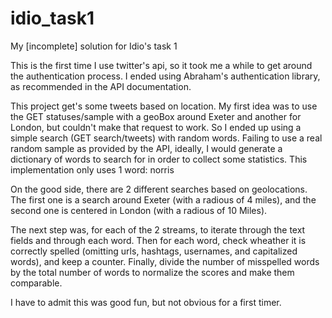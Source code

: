 idio_task1
==========

My [incomplete] solution for Idio's task 1

This is the first time I use twitter's api, so it took me a while to get around the authentication process. I ended using Abraham's authentication library, as recommended in the API documentation.

This project get's some tweets based on location. My first idea was to use the GET statuses/sample with a geoBox around Exeter and another for London, but couldn't make that request to work. So I ended up using a simple search (GET search/tweets) with random words. Failing to use a real random sample as provided by the API, ideally, I would generate a dictionary of words to search for in order to collect some statistics. This implementation only uses 1 word: norris

On the good side, there are 2 different searches based on geolocations. The first one is a search around Exeter (with a radious of 4 miles), and the second one is centered in London (with a radious of 10 Miles). 

The next step was, for each of the 2 streams, to iterate through the text fields and through each word. Then for each word, check wheather it is correctly spelled (omitting urls, hashtags, usernames, and capitalized words), and keep a counter. Finally, divide the number of misspelled words by the total number of words to normalize the scores and make them comparable.

I have to admit this was good fun, but not obvious for a first timer. 
